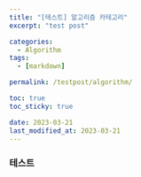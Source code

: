 ```yaml
---
title: "[테스트] 알고리즘 카테고리"
excerpt: "test post"

categories:
  - Algorithm
tags:
  - [markdown]

permalink: /testpost/algorithm/

toc: true
toc_sticky: true

date: 2023-03-21
last_modified_at: 2023-03-21
---
```


### 테스트
